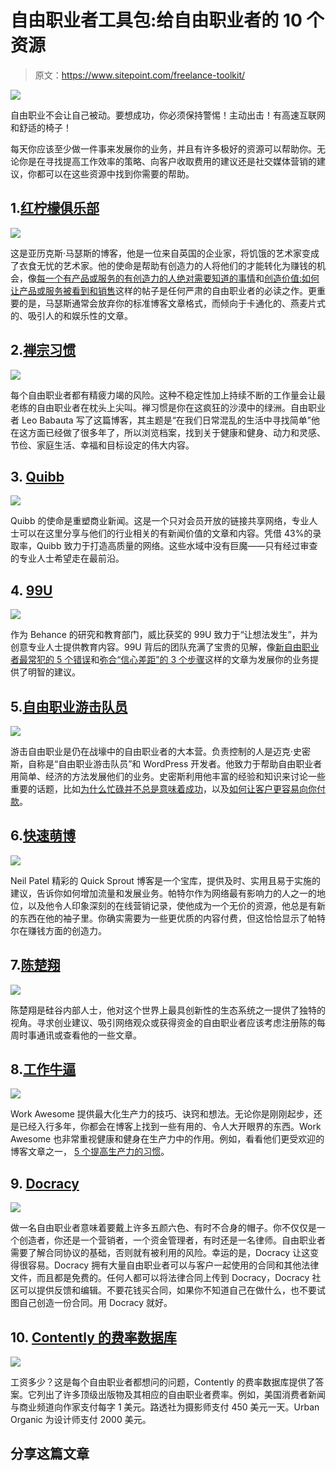 # 自由职业者工具包:给自由职业者的 10 个资源

> 原文：<https://www.sitepoint.com/freelance-toolkit/>

![](img/e5cc8f0c4e56bbd5be67ee6431611969.png)

自由职业不会让自己被动。要想成功，你必须保持警惕！主动出击！有高速互联网和舒适的椅子！

每天你应该至少做一件事来发展你的业务，并且有许多极好的资源可以帮助你。无论你是在寻找提高工作效率的策略、向客户收取费用的建议还是社交媒体营销的建议，你都可以在这些资源中找到你需要的帮助。

## 1.[红柠檬俱乐部](http://www.redlemonclub.com/)

![](img/98821b150d526655988b2d7589361bb0.png)

这是亚历克斯·马瑟斯的博客，他是一位来自英国的企业家，将饥饿的艺术家变成了衣食无忧的艺术家。他的使命是帮助有创造力的人将他们的才能转化为赚钱的机会，像[每一个有产品或服务的有创造力的人绝对需要知道的事情](http://www.redlemonclub.com/featured/what-every-creative-person-with-a-product-or-service-needs-to-know/)和[创造价值:如何让产品或服务被看到和销售](http://www.redlemonclub.com/featured/creating-value-how-to-make-a-creative-product-that-gets-seen-and-sold/)这样的帖子是任何严肃的自由职业者的必读之作。更重要的是，马瑟斯通常会放弃你的标准博客文章格式，而倾向于卡通化的、燕麦片式的、吸引人的和娱乐性的文章。

## 2.[禅宗习惯](http://zenhabits.net/)

![](img/a9c3d0b09821ad976c29b13e94a7cc44.png)

每个自由职业者都有精疲力竭的风险。这种不稳定性加上持续不断的工作量会让最老练的自由职业者在枕头上尖叫。禅习惯是你在这疯狂的沙漠中的绿洲。自由职业者 Leo Babauta 写了这篇博客，其主题是“在我们日常混乱的生活中寻找简单”他在这方面已经做了很多年了，所以浏览档案，找到关于健康和健身、动力和灵感、节俭、家庭生活、幸福和目标设定的伟大内容。

## 3. [Quibb](http://quibb.com/)

![](img/66095479bc224f0a8166681a7263383a.png)

Quibb 的使命是重塑商业新闻。这是一个只对会员开放的链接共享网络，专业人士可以在这里分享与他们的行业相关的有新闻价值的文章和内容。凭借 43%的录取率，Quibb 致力于打造高质量的网络。这些水域中没有巨魔——只有经过审查的专业人士希望走在最前沿。

## 4. [99U](http://99u.com/)

![](img/d864ee41719dead5b4e7d8f4204ff1ca.png)

作为 Behance 的研究和教育部门，威比获奖的 99U 致力于“让想法发生”，并为创意专业人士提供教育内容。99U 背后的团队充满了宝贵的见解，像[新自由职业者最常犯的 5 个错误](http://99u.com/articles/40951/the-5-most-common-mistakes-new-freelancers-make)和[弥合“信心差距”的 3 个步骤](http://99u.com/articles/40205/3-steps-for-bridging-the-confidence-gap)这样的文章为发展你的业务提供了明智的建议。

## 5.[自由职业游击队员](http://www.guerrillafreelancing.com)

![](img/4ae993f431c12fa97f4e3db8f6ee4d99.png)

游击自由职业是仍在战壕中的自由职业者的大本营。负责控制的人是迈克·史密斯，自称是“自由职业游击队员”和 WordPress 开发者。他致力于帮助自由职业者用简单、经济的方法发展他们的业务。史密斯利用他丰富的经验和知识来讨论一些重要的话题，比如[为什么忙碌并不总是意味着成功](http://www.guerrillafreelancing.com/working-100-hours-will-not-grow-your-freelance-business/)，以及[如何让客户更容易向你付款](http://www.guerrillafreelancing.com/6-ways-to-make-it-easier-for-clients-to-pay-you/)。

## 6.[快速萌博](http://www.quicksprout.com/blog/)

![](img/703e0967f0e1ec6938b09d7c64be55d0.png)

Neil Patel 精彩的 Quick Sprout 博客是一个宝库，提供及时、实用且易于实施的建议，告诉你如何增加流量和发展业务。帕特尔作为网络最有影响力的人之一的地位，以及他令人印象深刻的在线营销记录，使他成为一个无价的资源，他总是有新的东西在他的袖子里。你确实需要为一些更优质的内容付费，但这恰恰显示了帕特尔在赚钱方面的创造力。

## 7.[陈楚翔](http://andrewchen.co/)

![](img/9599930162662b1170dfa23bef27e9ce.png)

陈楚翔是硅谷内部人士，他对这个世界上最具创新性的生态系统之一提供了独特的视角。寻求创业建议、吸引网络观众或获得资金的自由职业者应该考虑注册陈的每周时事通讯或查看他的一些文章。

## 8.[工作牛逼](http://workawesome.com/)

![](img/e52656ce26a55ec5defbaeabaffdf34e.png)

Work Awesome 提供最大化生产力的技巧、诀窍和想法。无论你是刚刚起步，还是已经入行多年，你都会在博客上找到一些有用的、令人大开眼界的东西。Work Awesome 也非常重视健康和健身在生产力中的作用。例如，看看他们更受欢迎的博客文章之一， [5 个提高生产力的习惯](http://workawesome.com/your-job/increase-productivity-2/)。

## 9. [Docracy](https://www.docracy.com/)

![](img/333d87f24286f2eec09375c20e79c48d.png)

做一名自由职业者意味着要戴上许多五颜六色、有时不合身的帽子。你不仅仅是一个创造者，你还是一个营销者，一个资金管理者，有时还是一名律师。自由职业者需要了解合同协议的基础，否则就有被利用的风险。幸运的是，Docracy 让这变得很容易。Docracy 拥有大量自由职业者可以与客户一起使用的合同和其他法律文件，而且都是免费的。任何人都可以将法律合同上传到 Docracy，Docracy 社区可以提供反馈和编辑。不要花钱买合同，如果你不知道自己在做什么，也不要试图自己创造一份合同。用 Docracy 就好。

## 10. [Contently 的费率数据库](http://contently.net/rates-database/)

![](img/d70bb2beee120236b011768e8a1979f2.png)

工资多少？这是每个自由职业者都想问的问题，Contently 的费率数据库提供了答案。它列出了许多顶级出版物及其相应的自由职业者费率。例如，美国消费者新闻与商业频道向作家支付每字 1 美元。路透社为摄影师支付 450 美元一天。Urban Organic 为设计师支付 2000 美元。

## 分享这篇文章